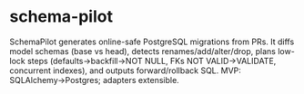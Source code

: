 # schema-pilot
SchemaPilot generates online-safe PostgreSQL migrations from PRs. It diffs model schemas (base vs head), detects renames/add/alter/drop, plans low-lock steps (defaults→backfill→NOT NULL, FKs NOT VALID→VALIDATE, concurrent indexes), and outputs forward/rollback SQL. MVP: SQLAlchemy→Postgres; adapters extensible.
